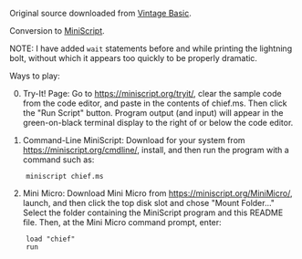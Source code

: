 Original source downloaded from [Vintage Basic](http://www.vintage-basic.net/games.html).

Conversion to [MiniScript](https://miniscript.org).

NOTE: I have added `wait` statements before and while printing the lightning bolt, without which it appears too quickly to be properly dramatic.

Ways to play:

0. Try-It! Page:
Go to https://miniscript.org/tryit/, clear the sample code from the code editor, and paste in the contents of chief.ms.  Then click the "Run Script" button.  Program output (and input) will appear in the green-on-black terminal display to the right of or below the code editor.

1. Command-Line MiniScript:
Download for your system from https://miniscript.org/cmdline/, install, and then run the program with a command such as:

```
	miniscript chief.ms
```
2. Mini Micro:
Download Mini Micro from https://miniscript.org/MiniMicro/, launch, and then click the top disk slot and chose "Mount Folder..."  Select the folder containing the MiniScript program and this README file.  Then, at the Mini Micro command prompt, enter:

```
	load "chief"
	run
```